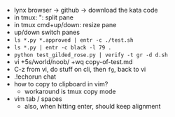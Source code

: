 - lynx browser -> github -> download the kata code
- in tmux: <prefix>": split pane
- in tmux <prefix>cmd+up/down: resize pane
- <prefix>up/down switch panes
- `ls *.py *.approved | entr -c ./test.sh`
- `ls *.py | entr -c black -l 79 .`
- `python test_gilded_rose.py | verify -t gr -d d.sh`
- vi +5s/world/noob/ +wq copy-of-test.md
- C-z from vi, do stuff on cli, then `fg`, back to vi
- .!echorun chat
- how to copy to clipboard in vim?
  - workaround is tmux copy mode
- vim tab / spaces
  - also, when hitting enter, should keep alignment
